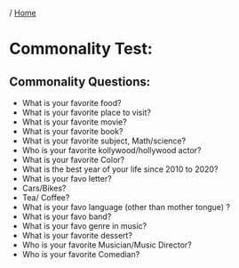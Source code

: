 / [Home](index.md)

# Commonality Test:

## Commonality Questions:

- What is your favorite food?
- What is your favorite place to visit?
- What is your favorite movie?
- What is your favorite book?
- What is your favorite subject, Math/science?
- Who is your favorite kollywood/hollywood actor?
- What is your favorite Color?
- What is the best year of your life since 2010 to 2020?
- What is your favo letter?
- Cars/Bikes?
- Tea/ Coffee?
- What is your favo language (other than mother tongue) ?
- What is your favo band?
- What is your favo genre in music?
- What is your favorite dessert?
- Who is your favorite Musician/Music Director?
- Who is your favorite Comedian?